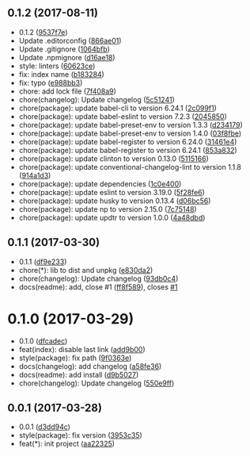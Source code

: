 <a name="0.1.2"></a>
## 0.1.2 (2017-08-11)

* 0.1.2 ([9537f7e](https://github.com/gitscrum/vue-2-breadcrumbs/commit/9537f7e))
* Update .editorconfig ([866ae01](https://github.com/gitscrum/vue-2-breadcrumbs/commit/866ae01))
* Update .gitignore ([1064bfb](https://github.com/gitscrum/vue-2-breadcrumbs/commit/1064bfb))
* Update .npmignore ([d16ae18](https://github.com/gitscrum/vue-2-breadcrumbs/commit/d16ae18))
* style: linters ([60623ce](https://github.com/gitscrum/vue-2-breadcrumbs/commit/60623ce))
* fix: index name ([b183284](https://github.com/gitscrum/vue-2-breadcrumbs/commit/b183284))
* fix: typo ([e988bb3](https://github.com/gitscrum/vue-2-breadcrumbs/commit/e988bb3))
* chore: add lock file ([7f408a9](https://github.com/gitscrum/vue-2-breadcrumbs/commit/7f408a9))
* chore(changelog): Update changelog ([5c51241](https://github.com/gitscrum/vue-2-breadcrumbs/commit/5c51241))
* chore(package): update babel-cli to version 6.24.1 ([2c099f1](https://github.com/gitscrum/vue-2-breadcrumbs/commit/2c099f1))
* chore(package): update babel-eslint to version 7.2.3 ([2045850](https://github.com/gitscrum/vue-2-breadcrumbs/commit/2045850))
* chore(package): update babel-preset-env to version 1.3.3 ([d234179](https://github.com/gitscrum/vue-2-breadcrumbs/commit/d234179))
* chore(package): update babel-preset-env to version 1.4.0 ([03f8fbe](https://github.com/gitscrum/vue-2-breadcrumbs/commit/03f8fbe))
* chore(package): update babel-register to version 6.24.0 ([31461e4](https://github.com/gitscrum/vue-2-breadcrumbs/commit/31461e4))
* chore(package): update babel-register to version 6.24.1 ([853a832](https://github.com/gitscrum/vue-2-breadcrumbs/commit/853a832))
* chore(package): update clinton to version 0.13.0 ([5115166](https://github.com/gitscrum/vue-2-breadcrumbs/commit/5115166))
* chore(package): update conventional-changelog-lint to version 1.1.8 ([914a1d3](https://github.com/gitscrum/vue-2-breadcrumbs/commit/914a1d3))
* chore(package): update dependencies ([1c0e400](https://github.com/gitscrum/vue-2-breadcrumbs/commit/1c0e400))
* chore(package): update eslint to version 3.19.0 ([5f28fe6](https://github.com/gitscrum/vue-2-breadcrumbs/commit/5f28fe6))
* chore(package): update husky to version 0.13.4 ([d06bc56](https://github.com/gitscrum/vue-2-breadcrumbs/commit/d06bc56))
* chore(package): update np to version 2.15.0 ([7c75148](https://github.com/gitscrum/vue-2-breadcrumbs/commit/7c75148))
* chore(package): update updtr to version 1.0.0 ([4a48dbd](https://github.com/gitscrum/vue-2-breadcrumbs/commit/4a48dbd))



<a name="0.1.1"></a>
## 0.1.1 (2017-03-30)

* 0.1.1 ([df9e233](https://github.com/gitscrum/vue-2-breadcrumbs/commit/df9e233))
* chore(*): lib to dist and unpkg ([e830da2](https://github.com/gitscrum/vue-2-breadcrumbs/commit/e830da2))
* chore(changelog): Update changelog ([93db0c4](https://github.com/gitscrum/vue-2-breadcrumbs/commit/93db0c4))
* docs(readme): add, close #1 ([ff8f589](https://github.com/gitscrum/vue-2-breadcrumbs/commit/ff8f589)), closes [#1](https://github.com/gitscrum/vue-2-breadcrumbs/issues/1)



<a name="0.1.0"></a>
# 0.1.0 (2017-03-29)

* 0.1.0 ([dfcadec](https://github.com/gitscrum/vue-2-breadcrumbs/commit/dfcadec))
* feat(index): disable last link ([add9b00](https://github.com/gitscrum/vue-2-breadcrumbs/commit/add9b00))
* style(package): fix path ([9f0363e](https://github.com/gitscrum/vue-2-breadcrumbs/commit/9f0363e))
* docs(changelog): add changelog ([a58fe36](https://github.com/gitscrum/vue-2-breadcrumbs/commit/a58fe36))
* docs(readme): add install ([d9b5027](https://github.com/gitscrum/vue-2-breadcrumbs/commit/d9b5027))
* chore(changelog): Update changelog ([550e9ff](https://github.com/gitscrum/vue-2-breadcrumbs/commit/550e9ff))



<a name="0.0.1"></a>
## 0.0.1 (2017-03-28)

* 0.0.1 ([d3dd94c](https://github.com/gitscrum/vue-2-breadcrumbs/commit/d3dd94c))
* style(package): fix version ([3953c35](https://github.com/gitscrum/vue-2-breadcrumbs/commit/3953c35))
* feat(*): init project ([aa22325](https://github.com/gitscrum/vue-2-breadcrumbs/commit/aa22325))



